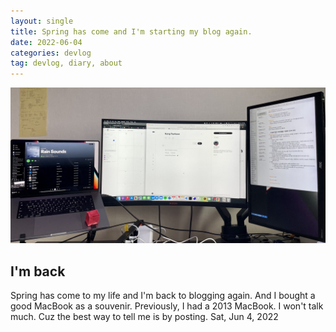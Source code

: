 ```yaml
---
layout: single
title: Spring has come and I'm starting my blog again.
date: 2022-06-04
categories: devlog
tag: devlog, diary, about
---
```


![my-desk](/assets/img/my-desk.jpeg)
## I'm back
Spring has come to my life and I'm back to blogging again. And I bought a good MacBook as a souvenir. Previously, I had a 2013 MacBook. I won't talk much. Cuz the best way to tell me is by posting. Sat, Jun 4, 2022

